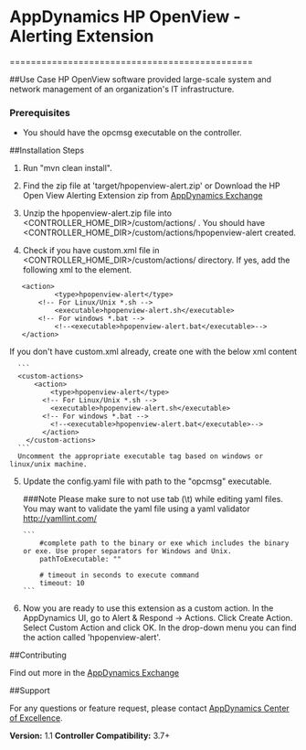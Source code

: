 # AppDynamics HP OpenView - Alerting Extension
==============================================

##Use Case
HP OpenView software provided large-scale system and network management of an organization's IT infrastructure.


### Prerequisites

- You should have the opcmsg executable on the controller.

##Installation Steps

 1. Run "mvn clean install". 

 2. Find the zip file at 'target/hpopenview-alert.zip' or Download the HP Open View Alerting Extension zip from [AppDynamics Exchange](http://community.appdynamics.com/t5/AppDynamics-eXchange/idb-p/extensions)

 3. Unzip the hpopenview-alert.zip file into <CONTROLLER_HOME_DIR>/custom/actions/ . You should have  <CONTROLLER_HOME_DIR>/custom/actions/hpopenview-alert created.

 4. Check if you have custom.xml file in <CONTROLLER_HOME_DIR>/custom/actions/ directory. If yes, add the following xml to the <custom-actions> element.
 
   ```
      <action>
    		  <type>hpopenview-alert</type>
          <!-- For Linux/Unix *.sh -->
     		  <executable>hpopenview-alert.sh</executable>
          <!-- For windows *.bat -->
     		  <!--<executable>hpopenview-alert.bat</executable>-->
      </action>
  ```
     
   If you don't have custom.xml already, create one with the below xml content
    
      ```
      <custom-actions>
          <action>
      		  <type>hpopenview-alert</type>
            <!-- For Linux/Unix *.sh -->
       		  <executable>hpopenview-alert.sh</executable>
            <!-- For windows *.bat -->
       		  <!--<executable>hpopenview-alert.bat</executable>-->
     	    </action>
        </custom-actions>
      ```
      Uncomment the appropriate executable tag based on windows or linux/unix machine.
    
 5. Update the config.yaml file with path to the "opcmsg" executable.

    ###Note
    Please make sure to not use tab (\t) while editing yaml files. You may want to validate the yaml file using a yaml validator http://yamllint.com/

    	
        ```	
            #complete path to the binary or exe which includes the binary or exe. Use proper separators for Windows and Unix.
            pathToExecutable: ""
            
            # timeout in seconds to execute command
            timeout: 10
        ```        
         



 6. Now you are ready to use this extension as a custom action. In the AppDynamics UI, go to Alert & Respond -> Actions. Click Create Action. Select Custom Action and click OK. In the drop-down menu you can find the action called 'hpopenview-alert'.

##Contributing

Find out more in the [AppDynamics Exchange](http://community.appdynamics.com/t5/AppDynamics-eXchange/idb-p/extensions)

##Support

For any questions or feature request, please contact [AppDynamics Center of Excellence](mailto:ace-request@appdynamics.com).

**Version:** 1.1
**Controller Compatibility:** 3.7+

